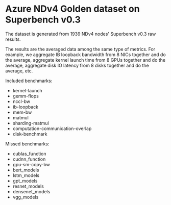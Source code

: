 # Azure NDv4 Golden dataset on Superbench v0.3

The dataset is generated from 1939 NDv4 nodes' Superbench v0.3 raw results.

The results are the averaged data among the same type of metrics. For example, we aggregate IB loopback bandwidth from 8 NICs together and do the average, aggregate kernel launch time from 8 GPUs together and do the average, aggregate disk IO latency from 8 disks together and do the average, etc.

Included benchmarks: 

-   kernel-launch
-   gemm-flops
-   nccl-bw
-   ib-loopback
-   mem-bw
-   matmul
-   sharding-matmul 
-   computation-communication-overlap
-   disk-benchmark


Missed benchmarks: 

-  cublas_function
-  cudnn_function
-  gpu-sm-copy-bw
-  bert_models
-  lstm_models
-  gpt_models
-  resnet_models
-  densenet_models
-  vgg_models
